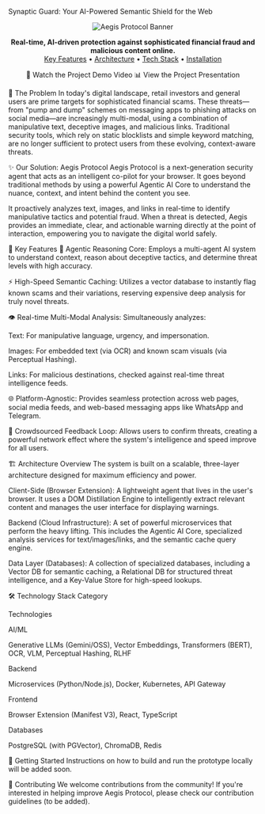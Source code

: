 Synaptic Guard: Your AI-Powered Semantic Shield for the Web
<p align="center">
<img src="https://www.google.com/search?q=https://placehold.co/600x300/1e293b/ffffff%3Ftext%3DAegis%2BProtocol%26font%3Draleway" alt="Aegis Protocol Banner">
</p>

<p align="center">
<strong>Real-time, AI-driven protection against sophisticated financial fraud and malicious content online.</strong>
<br>
<a href="#key-features">Key Features</a> •
<a href="#architecture-overview">Architecture</a> •
<a href="#technology-stack">Tech Stack</a> •
<a href="#getting-started">Installation</a>
</p>

<div align="center">

🎥 Watch the Project Demo Video
📊 View the Project Presentation
</div>

🎯 The Problem
In today's digital landscape, retail investors and general users are prime targets for sophisticated financial scams. These threats—from "pump and dump" schemes on messaging apps to phishing attacks on social media—are increasingly multi-modal, using a combination of manipulative text, deceptive images, and malicious links. Traditional security tools, which rely on static blocklists and simple keyword matching, are no longer sufficient to protect users from these evolving, context-aware threats.

✨ Our Solution: Aegis Protocol
Aegis Protocol is a next-generation security agent that acts as an intelligent co-pilot for your browser. It goes beyond traditional methods by using a powerful Agentic AI Core to understand the nuance, context, and intent behind the content you see.

It proactively analyzes text, images, and links in real-time to identify manipulative tactics and potential fraud. When a threat is detected, Aegis provides an immediate, clear, and actionable warning directly at the point of interaction, empowering you to navigate the digital world safely.

🚀 Key Features
🧠 Agentic Reasoning Core: Employs a multi-agent AI system to understand context, reason about deceptive tactics, and determine threat levels with high accuracy.

⚡ High-Speed Semantic Caching: Utilizes a vector database to instantly flag known scams and their variations, reserving expensive deep analysis for truly novel threats.

👁️ Real-time Multi-Modal Analysis: Simultaneously analyzes:

Text: For manipulative language, urgency, and impersonation.

Images: For embedded text (via OCR) and known scam visuals (via Perceptual Hashing).

Links: For malicious destinations, checked against real-time threat intelligence feeds.

🌐 Platform-Agnostic: Provides seamless protection across web pages, social media feeds, and web-based messaging apps like WhatsApp and Telegram.

🤝 Crowdsourced Feedback Loop: Allows users to confirm threats, creating a powerful network effect where the system's intelligence and speed improve for all users.

🏗️ Architecture Overview
The system is built on a scalable, three-layer architecture designed for maximum efficiency and power.

Client-Side (Browser Extension): A lightweight agent that lives in the user's browser. It uses a DOM Distillation Engine to intelligently extract relevant content and manages the user interface for displaying warnings.

Backend (Cloud Infrastructure): A set of powerful microservices that perform the heavy lifting. This includes the Agentic AI Core, specialized analysis services for text/images/links, and the semantic cache query engine.

Data Layer (Databases): A collection of specialized databases, including a Vector DB for semantic caching, a Relational DB for structured threat intelligence, and a Key-Value Store for high-speed lookups.

🛠️ Technology Stack
Category

Technologies

AI/ML

Generative LLMs (Gemini/OSS), Vector Embeddings, Transformers (BERT), OCR, VLM, Perceptual Hashing, RLHF

Backend

Microservices (Python/Node.js), Docker, Kubernetes, API Gateway

Frontend

Browser Extension (Manifest V3), React, TypeScript

Databases

PostgreSQL (with PGVector), ChromaDB, Redis

🚀 Getting Started
Instructions on how to build and run the prototype locally will be added soon.

🤝 Contributing
We welcome contributions from the community! If you're interested in helping improve Aegis Protocol, please check our contribution guidelines (to be added).